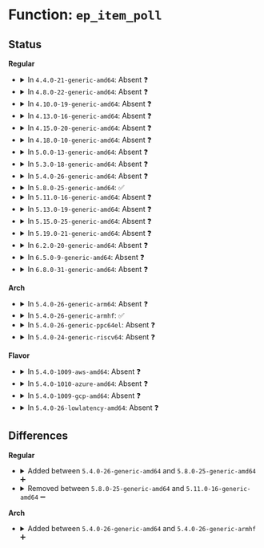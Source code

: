 # Function: <code>ep_item_poll</code>

## Status
<b>Regular</b>
<ul>
<li>
<details>
<summary>In <code>4.4.0-21-generic-amd64</code>: Absent ❓</summary>

```json
{
  "name": "ep_item_poll",
  "collision_type": "Unique Static",
  "inline_type": "Full",
  "funcs": [
    {
      "addr": 18446744071581288180,
      "name": "ep_item_poll",
      "external": false,
      "loc": "fs/eventpoll.c:796",
      "file": "fs/eventpoll.c",
      "inline": "declared, inlined",
      "caller_inline": [
        "fs/eventpoll.c:ep_read_events_proc",
        "fs/eventpoll.c:ep_send_events_proc",
        "fs/eventpoll.c:SyS_epoll_ctl",
        "fs/eventpoll.c:SyS_epoll_ctl"
      ],
      "caller_func": []
    }
  ],
  "symbols": []
}
```
</details>
</li>
<li>
<details>
<summary>In <code>4.8.0-22-generic-amd64</code>: Absent ❓</summary>

```json
{
  "name": "ep_item_poll",
  "collision_type": "Unique Static",
  "inline_type": "Full",
  "funcs": [
    {
      "addr": 18446744071581460591,
      "name": "ep_item_poll",
      "external": false,
      "loc": "fs/eventpoll.c:801",
      "file": "fs/eventpoll.c",
      "inline": "declared, inlined",
      "caller_inline": [
        "fs/eventpoll.c:SyS_epoll_ctl",
        "fs/eventpoll.c:SyS_epoll_ctl",
        "fs/eventpoll.c:ep_send_events_proc",
        "fs/eventpoll.c:ep_read_events_proc"
      ],
      "caller_func": []
    }
  ],
  "symbols": []
}
```
</details>
</li>
<li>
<details>
<summary>In <code>4.10.0-19-generic-amd64</code>: Absent ❓</summary>

```json
{
  "name": "ep_item_poll",
  "collision_type": "Unique Static",
  "inline_type": "Full",
  "funcs": [
    {
      "addr": 18446744071581541375,
      "name": "ep_item_poll",
      "external": false,
      "loc": "fs/eventpoll.c:801",
      "file": "fs/eventpoll.c",
      "inline": "declared, inlined",
      "caller_inline": [
        "fs/eventpoll.c:SyS_epoll_ctl",
        "fs/eventpoll.c:SyS_epoll_ctl",
        "fs/eventpoll.c:ep_send_events_proc",
        "fs/eventpoll.c:ep_read_events_proc"
      ],
      "caller_func": []
    }
  ],
  "symbols": []
}
```
</details>
</li>
<li>
<details>
<summary>In <code>4.13.0-16-generic-amd64</code>: Absent ❓</summary>

```json
{
  "name": "ep_item_poll",
  "collision_type": "Unique Static",
  "inline_type": "Full",
  "funcs": [
    {
      "addr": 18446744071581594898,
      "name": "ep_item_poll",
      "external": false,
      "loc": "fs/eventpoll.c:883",
      "file": "fs/eventpoll.c",
      "inline": "declared, inlined",
      "caller_inline": [
        "fs/eventpoll.c:SyS_epoll_ctl",
        "fs/eventpoll.c:SyS_epoll_ctl",
        "fs/eventpoll.c:ep_send_events_proc",
        "fs/eventpoll.c:ep_read_events_proc"
      ],
      "caller_func": []
    }
  ],
  "symbols": []
}
```
</details>
</li>
<li>
<details>
<summary>In <code>4.15.0-20-generic-amd64</code>: Absent ❓</summary>

```json
{
  "name": "ep_item_poll",
  "collision_type": "Unique Static",
  "inline_type": "Selective",
  "funcs": [
    {
      "addr": 18446744071581735488,
      "name": "ep_item_poll",
      "external": false,
      "loc": "fs/eventpoll.c:877",
      "file": "fs/eventpoll.c",
      "inline": "not declared, inlined",
      "caller_inline": [],
      "caller_func": [
        "fs/eventpoll.c:SyS_epoll_ctl",
        "fs/eventpoll.c:SyS_epoll_ctl",
        "fs/eventpoll.c:ep_send_events_proc",
        "fs/eventpoll.c:ep_read_events_proc"
      ]
    }
  ],
  "symbols": [
    {
      "addr": 18446744071581735488,
      "name": "ep_item_poll.isra.10",
      "section": ".text",
      "bind": "STB_LOCAL",
      "size": 160
    }
  ]
}
```
</details>
</li>
<li>
<details>
<summary>In <code>4.18.0-10-generic-amd64</code>: Absent ❓</summary>

```json
{
  "name": "ep_item_poll",
  "collision_type": "Unique Static",
  "inline_type": "Selective",
  "funcs": [
    {
      "addr": 18446744071581903536,
      "name": "ep_item_poll",
      "external": false,
      "loc": "fs/eventpoll.c:879",
      "file": "fs/eventpoll.c",
      "inline": "not declared, inlined",
      "caller_inline": [],
      "caller_func": [
        "fs/eventpoll.c:ep_send_events_proc",
        "fs/eventpoll.c:ep_modify",
        "fs/eventpoll.c:ep_insert",
        "fs/eventpoll.c:ep_read_events_proc"
      ]
    }
  ],
  "symbols": [
    {
      "addr": 18446744071581903536,
      "name": "ep_item_poll.isra.17",
      "section": ".text",
      "bind": "STB_LOCAL",
      "size": 186
    }
  ]
}
```
</details>
</li>
<li>
<details>
<summary>In <code>5.0.0-13-generic-amd64</code>: Absent ❓</summary>

```json
{
  "name": "ep_item_poll",
  "collision_type": "Unique Static",
  "inline_type": "Selective",
  "funcs": [
    {
      "addr": 18446744071581988448,
      "name": "ep_item_poll",
      "external": false,
      "loc": "fs/eventpoll.c:884",
      "file": "fs/eventpoll.c",
      "inline": "not declared, inlined",
      "caller_inline": [],
      "caller_func": [
        "fs/eventpoll.c:ep_send_events_proc",
        "fs/eventpoll.c:ep_modify",
        "fs/eventpoll.c:ep_insert",
        "fs/eventpoll.c:ep_read_events_proc"
      ]
    }
  ],
  "symbols": [
    {
      "addr": 18446744071581988448,
      "name": "ep_item_poll.isra.20",
      "section": ".text",
      "bind": "STB_LOCAL",
      "size": 186
    }
  ]
}
```
</details>
</li>
<li>
<details>
<summary>In <code>5.3.0-18-generic-amd64</code>: Absent ❓</summary>

```json
{
  "name": "ep_item_poll",
  "collision_type": "Unique Static",
  "inline_type": "Selective",
  "funcs": [
    {
      "addr": 18446744071582124048,
      "name": "ep_item_poll",
      "external": false,
      "loc": "fs/eventpoll.c:884",
      "file": "fs/eventpoll.c",
      "inline": "not declared, inlined",
      "caller_inline": [],
      "caller_func": [
        "fs/eventpoll.c:__ia32_sys_epoll_ctl",
        "fs/eventpoll.c:__x64_sys_epoll_ctl",
        "fs/eventpoll.c:ep_send_events_proc",
        "fs/eventpoll.c:ep_insert",
        "fs/eventpoll.c:ep_read_events_proc"
      ]
    }
  ],
  "symbols": [
    {
      "addr": 18446744071582124048,
      "name": "ep_item_poll.isra.0",
      "section": ".text",
      "bind": "STB_LOCAL",
      "size": 182
    }
  ]
}
```
</details>
</li>
<li>
<details>
<summary>In <code>5.4.0-26-generic-amd64</code>: Absent ❓</summary>

```json
{
  "name": "ep_item_poll",
  "collision_type": "Unique Static",
  "inline_type": "Selective",
  "funcs": [
    {
      "addr": 18446744071582201280,
      "name": "ep_item_poll",
      "external": false,
      "loc": "fs/eventpoll.c:884",
      "file": "fs/eventpoll.c",
      "inline": "not declared, inlined",
      "caller_inline": [],
      "caller_func": [
        "fs/eventpoll.c:__ia32_sys_epoll_ctl",
        "fs/eventpoll.c:__x64_sys_epoll_ctl",
        "fs/eventpoll.c:ep_send_events_proc",
        "fs/eventpoll.c:ep_insert",
        "fs/eventpoll.c:ep_read_events_proc"
      ]
    }
  ],
  "symbols": [
    {
      "addr": 18446744071582201280,
      "name": "ep_item_poll.isra.0",
      "section": ".text",
      "bind": "STB_LOCAL",
      "size": 182
    }
  ]
}
```
</details>
</li>
<li>
<details>
<summary>In <code>5.8.0-25-generic-amd64</code>: ✅</summary>

```c
__poll_t ep_item_poll(const struct epitem * epi, poll_table * pt, int depth)
```

```json
{
  "name": "ep_item_poll",
  "collision_type": "Unique Static",
  "inline_type": "No",
  "funcs": [
    {
      "addr": 18446744071582439504,
      "name": "ep_item_poll",
      "external": false,
      "loc": "fs/eventpoll.c:877",
      "file": "fs/eventpoll.c",
      "inline": "seen, unknown",
      "caller_inline": [],
      "caller_func": [
        "fs/eventpoll.c:ep_send_events_proc",
        "fs/eventpoll.c:ep_modify",
        "fs/eventpoll.c:ep_insert",
        "fs/eventpoll.c:ep_read_events_proc"
      ]
    }
  ],
  "symbols": [
    {
      "addr": 18446744071582439504,
      "name": "ep_item_poll",
      "section": ".text",
      "bind": "STB_LOCAL",
      "size": 170
    }
  ]
}
```
</details>
</li>
<li>
<details>
<summary>In <code>5.11.0-16-generic-amd64</code>: Absent ❓</summary>

```json
{
  "name": "ep_item_poll",
  "collision_type": "Unique Static",
  "inline_type": "Selective",
  "funcs": [
    {
      "addr": 18446744071582493968,
      "name": "ep_item_poll",
      "external": false,
      "loc": "fs/eventpoll.c:832",
      "file": "fs/eventpoll.c",
      "inline": "not declared, inlined",
      "caller_inline": [],
      "caller_func": [
        "fs/eventpoll.c:ep_send_events",
        "fs/eventpoll.c:ep_modify",
        "fs/eventpoll.c:ep_insert"
      ]
    }
  ],
  "symbols": [
    {
      "addr": 18446744071582493968,
      "name": "ep_item_poll.isra.0",
      "section": ".text",
      "bind": "STB_LOCAL",
      "size": 79
    }
  ]
}
```
</details>
</li>
<li>
<details>
<summary>In <code>5.13.0-19-generic-amd64</code>: Absent ❓</summary>

```json
{
  "name": "ep_item_poll",
  "collision_type": "Unique Static",
  "inline_type": "Selective",
  "funcs": [
    {
      "addr": 18446744071582521472,
      "name": "ep_item_poll",
      "external": false,
      "loc": "fs/eventpoll.c:838",
      "file": "fs/eventpoll.c",
      "inline": "not declared, inlined",
      "caller_inline": [],
      "caller_func": [
        "fs/eventpoll.c:do_epoll_ctl",
        "fs/eventpoll.c:ep_send_events",
        "fs/eventpoll.c:ep_insert"
      ]
    }
  ],
  "symbols": [
    {
      "addr": 18446744071582521472,
      "name": "ep_item_poll.isra.0",
      "section": ".text",
      "bind": "STB_LOCAL",
      "size": 79
    }
  ]
}
```
</details>
</li>
<li>
<details>
<summary>In <code>5.15.0-25-generic-amd64</code>: Absent ❓</summary>

```json
{
  "name": "ep_item_poll",
  "collision_type": "Unique Static",
  "inline_type": "Selective",
  "funcs": [
    {
      "addr": 18446744071582837440,
      "name": "ep_item_poll",
      "external": false,
      "loc": "fs/eventpoll.c:838",
      "file": "fs/eventpoll.c",
      "inline": "not declared, inlined",
      "caller_inline": [],
      "caller_func": [
        "fs/eventpoll.c:do_epoll_ctl",
        "fs/eventpoll.c:ep_send_events",
        "fs/eventpoll.c:ep_insert"
      ]
    }
  ],
  "symbols": [
    {
      "addr": 18446744071582837440,
      "name": "ep_item_poll.isra.0",
      "section": ".text",
      "bind": "STB_LOCAL",
      "size": 79
    }
  ]
}
```
</details>
</li>
<li>
<details>
<summary>In <code>5.19.0-21-generic-amd64</code>: Absent ❓</summary>

```json
{
  "name": "ep_item_poll",
  "collision_type": "Unique Static",
  "inline_type": "Selective",
  "funcs": [
    {
      "addr": 18446744071583399200,
      "name": "ep_item_poll",
      "external": false,
      "loc": "fs/eventpoll.c:845",
      "file": "fs/eventpoll.c",
      "inline": "not declared, inlined",
      "caller_inline": [],
      "caller_func": [
        "fs/eventpoll.c:do_epoll_ctl",
        "fs/eventpoll.c:ep_send_events",
        "fs/eventpoll.c:ep_insert"
      ]
    }
  ],
  "symbols": [
    {
      "addr": 18446744071583399200,
      "name": "ep_item_poll.isra.0",
      "section": ".text",
      "bind": "STB_LOCAL",
      "size": 95
    }
  ]
}
```
</details>
</li>
<li>
<details>
<summary>In <code>6.2.0-20-generic-amd64</code>: Absent ❓</summary>

```json
{
  "name": "ep_item_poll",
  "collision_type": "Unique Static",
  "inline_type": "Selective",
  "funcs": [
    {
      "addr": 18446744071583985760,
      "name": "ep_item_poll",
      "external": false,
      "loc": "fs/eventpoll.c:847",
      "file": "fs/eventpoll.c",
      "inline": "not declared, inlined",
      "caller_inline": [],
      "caller_func": [
        "fs/eventpoll.c:do_epoll_ctl",
        "fs/eventpoll.c:ep_send_events",
        "fs/eventpoll.c:ep_insert"
      ]
    }
  ],
  "symbols": [
    {
      "addr": 18446744071583985760,
      "name": "ep_item_poll.isra.0",
      "section": ".text",
      "bind": "STB_LOCAL",
      "size": 95
    }
  ]
}
```
</details>
</li>
<li>
<details>
<summary>In <code>6.5.0-9-generic-amd64</code>: Absent ❓</summary>

```json
{
  "name": "ep_item_poll",
  "collision_type": "Unique Static",
  "inline_type": "Selective",
  "funcs": [
    {
      "addr": 18446744071584209056,
      "name": "ep_item_poll",
      "external": false,
      "loc": "fs/eventpoll.c:884",
      "file": "fs/eventpoll.c",
      "inline": "not declared, inlined",
      "caller_inline": [],
      "caller_func": [
        "fs/eventpoll.c:do_epoll_ctl",
        "fs/eventpoll.c:ep_send_events",
        "fs/eventpoll.c:ep_insert"
      ]
    }
  ],
  "symbols": [
    {
      "addr": 18446744071584209056,
      "name": "ep_item_poll.isra.0",
      "section": ".text",
      "bind": "STB_LOCAL",
      "size": 98
    }
  ]
}
```
</details>
</li>
<li>
<details>
<summary>In <code>6.8.0-31-generic-amd64</code>: Absent ❓</summary>

```json
{
  "name": "ep_item_poll",
  "collision_type": "Unique Static",
  "inline_type": "Selective",
  "funcs": [
    {
      "addr": 18446744071584423552,
      "name": "ep_item_poll",
      "external": false,
      "loc": "fs/eventpoll.c:883",
      "file": "fs/eventpoll.c",
      "inline": "not declared, inlined",
      "caller_inline": [],
      "caller_func": [
        "fs/eventpoll.c:do_epoll_ctl",
        "fs/eventpoll.c:ep_send_events",
        "fs/eventpoll.c:ep_insert"
      ]
    }
  ],
  "symbols": [
    {
      "addr": 18446744071584423552,
      "name": "ep_item_poll.isra.0",
      "section": ".text",
      "bind": "STB_LOCAL",
      "size": 98
    }
  ]
}
```
</details>
</li>
</ul>
<b>Arch</b>
<ul>
<li>
<details>
<summary>In <code>5.4.0-26-generic-arm64</code>: Absent ❓</summary>

```json
{
  "name": "ep_item_poll",
  "collision_type": "Unique Static",
  "inline_type": "Selective",
  "funcs": [
    {
      "addr": 18446603336493763080,
      "name": "ep_item_poll",
      "external": false,
      "loc": "fs/eventpoll.c:884",
      "file": "fs/eventpoll.c",
      "inline": "not declared, inlined",
      "caller_inline": [],
      "caller_func": [
        "fs/eventpoll.c:__do_sys_epoll_ctl",
        "fs/eventpoll.c:ep_send_events_proc",
        "fs/eventpoll.c:ep_read_events_proc"
      ]
    }
  ],
  "symbols": [
    {
      "addr": 18446603336493763080,
      "name": "ep_item_poll.isra.0",
      "section": ".text",
      "bind": "STB_LOCAL",
      "size": 220
    }
  ]
}
```
</details>
</li>
<li>
<details>
<summary>In <code>5.4.0-26-generic-armhf</code>: ✅</summary>

```c
__poll_t ep_item_poll(const struct epitem * epi, poll_table * pt, int depth)
```

```json
{
  "name": "ep_item_poll",
  "collision_type": "Unique Static",
  "inline_type": "No",
  "funcs": [
    {
      "addr": 3227281632,
      "name": "ep_item_poll",
      "external": false,
      "loc": "fs/eventpoll.c:884",
      "file": "fs/eventpoll.c",
      "inline": "seen, unknown",
      "caller_inline": [],
      "caller_func": [
        "fs/eventpoll.c:__do_sys_epoll_ctl",
        "fs/eventpoll.c:ep_send_events_proc",
        "fs/eventpoll.c:ep_insert",
        "fs/eventpoll.c:ep_read_events_proc"
      ]
    }
  ],
  "symbols": [
    {
      "addr": 3227281632,
      "name": "ep_item_poll",
      "section": ".text",
      "bind": "STB_LOCAL",
      "size": 220
    }
  ]
}
```
</details>
</li>
<li>
<details>
<summary>In <code>5.4.0-26-generic-ppc64el</code>: Absent ❓</summary>

```json
{
  "name": "ep_item_poll",
  "collision_type": "Unique Static",
  "inline_type": "Selective",
  "funcs": [
    {
      "addr": 13835058055287375808,
      "name": "ep_item_poll",
      "external": false,
      "loc": "fs/eventpoll.c:884",
      "file": "fs/eventpoll.c",
      "inline": "not declared, inlined",
      "caller_inline": [],
      "caller_func": [
        "fs/eventpoll.c:__se_sys_epoll_ctl",
        "fs/eventpoll.c:ep_send_events_proc",
        "fs/eventpoll.c:ep_read_events_proc"
      ]
    }
  ],
  "symbols": [
    {
      "addr": 13835058055287375808,
      "name": "ep_item_poll.isra.0",
      "section": ".text",
      "bind": "STB_LOCAL",
      "size": 328
    }
  ]
}
```
</details>
</li>
<li>
<details>
<summary>In <code>5.4.0-24-generic-riscv64</code>: Absent ❓</summary>

```json
{
  "name": "ep_item_poll",
  "collision_type": "Unique Static",
  "inline_type": "Selective",
  "funcs": [
    {
      "addr": 18446743936273364256,
      "name": "ep_item_poll",
      "external": false,
      "loc": "fs/eventpoll.c:884",
      "file": "fs/eventpoll.c",
      "inline": "not declared, inlined",
      "caller_inline": [],
      "caller_func": [
        "fs/eventpoll.c:__se_sys_epoll_ctl",
        "fs/eventpoll.c:ep_send_events_proc",
        "fs/eventpoll.c:ep_insert",
        "fs/eventpoll.c:ep_read_events_proc"
      ]
    }
  ],
  "symbols": [
    {
      "addr": 18446743936273364256,
      "name": "ep_item_poll.isra.0",
      "section": ".text",
      "bind": "STB_LOCAL",
      "size": 176
    }
  ]
}
```
</details>
</li>
</ul>
<b>Flavor</b>
<ul>
<li>
<details>
<summary>In <code>5.4.0-1009-aws-amd64</code>: Absent ❓</summary>

```json
{
  "name": "ep_item_poll",
  "collision_type": "Unique Static",
  "inline_type": "Selective",
  "funcs": [
    {
      "addr": 18446744071582170016,
      "name": "ep_item_poll",
      "external": false,
      "loc": "fs/eventpoll.c:884",
      "file": "fs/eventpoll.c",
      "inline": "not declared, inlined",
      "caller_inline": [],
      "caller_func": [
        "fs/eventpoll.c:__ia32_sys_epoll_ctl",
        "fs/eventpoll.c:__x64_sys_epoll_ctl",
        "fs/eventpoll.c:ep_send_events_proc",
        "fs/eventpoll.c:ep_insert",
        "fs/eventpoll.c:ep_read_events_proc"
      ]
    }
  ],
  "symbols": [
    {
      "addr": 18446744071582170016,
      "name": "ep_item_poll.isra.0",
      "section": ".text",
      "bind": "STB_LOCAL",
      "size": 182
    }
  ]
}
```
</details>
</li>
<li>
<details>
<summary>In <code>5.4.0-1010-azure-amd64</code>: Absent ❓</summary>

```json
{
  "name": "ep_item_poll",
  "collision_type": "Unique Static",
  "inline_type": "Selective",
  "funcs": [
    {
      "addr": 18446744071582106368,
      "name": "ep_item_poll",
      "external": false,
      "loc": "fs/eventpoll.c:884",
      "file": "fs/eventpoll.c",
      "inline": "not declared, inlined",
      "caller_inline": [],
      "caller_func": [
        "fs/eventpoll.c:__ia32_sys_epoll_ctl",
        "fs/eventpoll.c:__x64_sys_epoll_ctl",
        "fs/eventpoll.c:ep_send_events_proc",
        "fs/eventpoll.c:ep_insert",
        "fs/eventpoll.c:ep_read_events_proc"
      ]
    }
  ],
  "symbols": [
    {
      "addr": 18446744071582106368,
      "name": "ep_item_poll.isra.0",
      "section": ".text",
      "bind": "STB_LOCAL",
      "size": 182
    }
  ]
}
```
</details>
</li>
<li>
<details>
<summary>In <code>5.4.0-1009-gcp-amd64</code>: Absent ❓</summary>

```json
{
  "name": "ep_item_poll",
  "collision_type": "Unique Static",
  "inline_type": "Selective",
  "funcs": [
    {
      "addr": 18446744071582160496,
      "name": "ep_item_poll",
      "external": false,
      "loc": "fs/eventpoll.c:884",
      "file": "fs/eventpoll.c",
      "inline": "not declared, inlined",
      "caller_inline": [],
      "caller_func": [
        "fs/eventpoll.c:__ia32_sys_epoll_ctl",
        "fs/eventpoll.c:__x64_sys_epoll_ctl",
        "fs/eventpoll.c:ep_send_events_proc",
        "fs/eventpoll.c:ep_insert",
        "fs/eventpoll.c:ep_read_events_proc"
      ]
    }
  ],
  "symbols": [
    {
      "addr": 18446744071582160496,
      "name": "ep_item_poll.isra.0",
      "section": ".text",
      "bind": "STB_LOCAL",
      "size": 182
    }
  ]
}
```
</details>
</li>
<li>
<details>
<summary>In <code>5.4.0-26-lowlatency-amd64</code>: Absent ❓</summary>

```json
{
  "name": "ep_item_poll",
  "collision_type": "Unique Static",
  "inline_type": "Selective",
  "funcs": [
    {
      "addr": 18446744071582232528,
      "name": "ep_item_poll",
      "external": false,
      "loc": "fs/eventpoll.c:884",
      "file": "fs/eventpoll.c",
      "inline": "not declared, inlined",
      "caller_inline": [],
      "caller_func": [
        "fs/eventpoll.c:__ia32_sys_epoll_ctl",
        "fs/eventpoll.c:__ia32_sys_epoll_ctl",
        "fs/eventpoll.c:__x64_sys_epoll_ctl",
        "fs/eventpoll.c:__x64_sys_epoll_ctl",
        "fs/eventpoll.c:ep_send_events_proc",
        "fs/eventpoll.c:ep_read_events_proc"
      ]
    }
  ],
  "symbols": [
    {
      "addr": 18446744071582232528,
      "name": "ep_item_poll.isra.0",
      "section": ".text",
      "bind": "STB_LOCAL",
      "size": 182
    }
  ]
}
```
</details>
</li>
</ul>

## Differences
<b>Regular</b>
<ul>
<li>
<details>
<summary>Added between <code>5.4.0-26-generic-amd64</code> and <code>5.8.0-25-generic-amd64</code> ➕</summary>

```c
__poll_t ep_item_poll(const struct epitem * epi, poll_table * pt, int depth)
```
</details>
</li>
<li>
<details>
<summary>Removed between <code>5.8.0-25-generic-amd64</code> and <code>5.11.0-16-generic-amd64</code> ➖</summary>

```c
__poll_t ep_item_poll(const struct epitem * epi, poll_table * pt, int depth)
```
</details>
</li>
</ul>
<b>Arch</b>
<ul>
<li>
<details>
<summary>Added between <code>5.4.0-26-generic-amd64</code> and <code>5.4.0-26-generic-armhf</code> ➕</summary>

```c
__poll_t ep_item_poll(const struct epitem * epi, poll_table * pt, int depth)
```
</details>
</li>
</ul>
